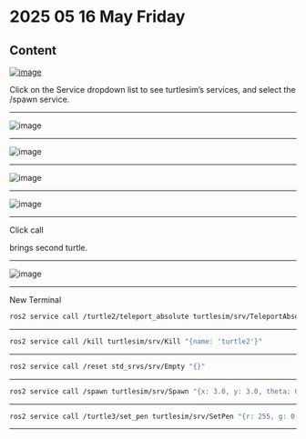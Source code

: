 # 2025 05 16 May Friday

## Content


[![image](https://github.com/user-attachments/assets/a1f47a35-77b8-435d-b5d1-c189e90a2267)](https://docs.ros.org/en/humble/Tutorials/Beginner-CLI-Tools/Introducing-Turtlesim/Introducing-Turtlesim.html#use-turtlesim)

Click on the Service dropdown list to see turtlesim’s services, and select the /spawn service.

____


![image](https://github.com/user-attachments/assets/97c68c92-e648-419e-b425-32fc04f6bf7f)

____


![image](https://github.com/user-attachments/assets/f961bae4-b891-4f82-9b6a-52c3ae66785f)


_____

![image](https://github.com/user-attachments/assets/baab2454-5226-47e4-a216-d351d6526f95)

____


![image](https://github.com/user-attachments/assets/3409c4ee-d7ec-44d0-9472-f170277d907d)


____

Click call

brings second turtle.

____


![image](https://github.com/user-attachments/assets/62287b6e-1ca0-4b10-b799-cbdd0549e967)

____

New Terminal

```bash
ros2 service call /turtle2/teleport_absolute turtlesim/srv/TeleportAbsolute "{x: 5.0, y: 5.0, theta: 3.14}"
```

____

```bash
ros2 service call /kill turtlesim/srv/Kill "{name: 'turtle2'}"
```

____

```bash
ros2 service call /reset std_srvs/srv/Empty "{}"
```

____

```bash
ros2 service call /spawn turtlesim/srv/Spawn "{x: 3.0, y: 3.0, theta: 0.0, name: 'turtle3'}"
```

_____

```bash
ros2 service call /turtle3/set_pen turtlesim/srv/SetPen "{r: 255, g: 0, b: 0, width: 5, off: 0}"
```

____

